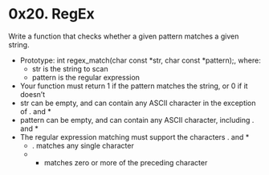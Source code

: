 # 0x20. RegEx
Write a function that checks whether a given pattern matches a given string.

* Prototype: int regex_match(char const *str, char const *pattern);, where:
	* str is the string to scan
	* pattern is the regular expression
* Your function must return 1 if the pattern matches the string, or 0 if it doesn’t
* str can be empty, and can contain any ASCII character in the exception of . and *
* pattern can be empty, and can contain any ASCII character, including . and *
* The regular expression matching must support the characters . and *
	* . matches any single character
	* * matches zero or more of the preceding character
